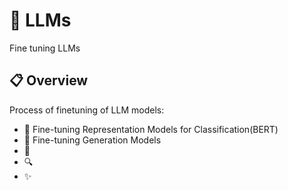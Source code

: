 # 🤖 LLMs
Fine tuning LLMs 


## 📋 Overview

Process of finetuning of LLM models:
- 📄 Fine-tuning Representation Models for Classification(BERT)
- 🔢 Fine-tuning Generation Models
- 💾 
- 🔍 
- ✨








